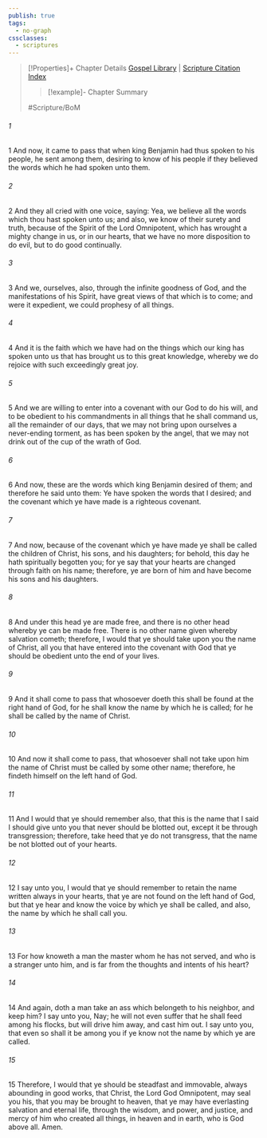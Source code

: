 ```yaml
---
publish: true
tags:
  - no-graph
cssclasses:
  - scriptures
---
```

>[!Properties]+ Chapter Details
>[Gospel Library](https://churchofjesuschrist.org/study/scriptures/bofm/mosiah/5?lang=eng)    |    [Scripture Citation Index](https://scriptures.byu.edu/#0d405::c0d405)
>>[!example]- Chapter Summary
>> 
> 
>
>#Scripture/BoM
###### 1
1 And now, it came to pass that when king Benjamin had thus spoken to his people, he sent among them, desiring to know of his people if they believed the words which he had spoken unto them.
###### 2
2 And they all cried with one voice, saying: Yea, we believe all the words which thou hast spoken unto us; and also, we know of their surety and truth, because of the Spirit of the Lord Omnipotent, which has wrought a mighty change in us, or in our hearts, that we have no more disposition to do evil, but to do good continually.
###### 3
3 And we, ourselves, also, through the infinite goodness of God, and the manifestations of his Spirit, have great views of that which is to come; and were it expedient, we could prophesy of all things.
###### 4
4 And it is the faith which we have had on the things which our king has spoken unto us that has brought us to this great knowledge, whereby we do rejoice with such exceedingly great joy.
###### 5
5 And we are willing to enter into a covenant with our God to do his will, and to be obedient to his commandments in all things that he shall command us, all the remainder of our days, that we may not bring upon ourselves a never-ending torment, as has been spoken by the angel, that we may not drink out of the cup of the wrath of God.
###### 6
6 And now, these are the words which king Benjamin desired of them; and therefore he said unto them: Ye have spoken the words that I desired; and the covenant which ye have made is a righteous covenant.
###### 7
7 And now, because of the covenant which ye have made ye shall be called the children of Christ, his sons, and his daughters; for behold, this day he hath spiritually begotten you; for ye say that your hearts are changed through faith on his name; therefore, ye are born of him and have become his sons and his daughters.
###### 8
8 And under this head ye are made free, and there is no other head whereby ye can be made free. There is no other name given whereby salvation cometh; therefore, I would that ye should take upon you the name of Christ, all you that have entered into the covenant with God that ye should be obedient unto the end of your lives.
###### 9
9 And it shall come to pass that whosoever doeth this shall be found at the right hand of God, for he shall know the name by which he is called; for he shall be called by the name of Christ.
###### 10
10 And now it shall come to pass, that whosoever shall not take upon him the name of Christ must be called by some other name; therefore, he findeth himself on the left hand of God.
###### 11
11 And I would that ye should remember also, that this is the name that I said I should give unto you that never should be blotted out, except it be through transgression; therefore, take heed that ye do not transgress, that the name be not blotted out of your hearts.
###### 12
12 I say unto you, I would that ye should remember to retain the name written always in your hearts, that ye are not found on the left hand of God, but that ye hear and know the voice by which ye shall be called, and also, the name by which he shall call you.
###### 13
13 For how knoweth a man the master whom he has not served, and who is a stranger unto him, and is far from the thoughts and intents of his heart?
###### 14
14 And again, doth a man take an ass which belongeth to his neighbor, and keep him? I say unto you, Nay; he will not even suffer that he shall feed among his flocks, but will drive him away, and cast him out. I say unto you, that even so shall it be among you if ye know not the name by which ye are called.
###### 15
15 Therefore, I would that ye should be steadfast and immovable, always abounding in good works, that Christ, the Lord God Omnipotent, may seal you his, that you may be brought to heaven, that ye may have everlasting salvation and eternal life, through the wisdom, and power, and justice, and mercy of him who created all things, in heaven and in earth, who is God above all. Amen.

